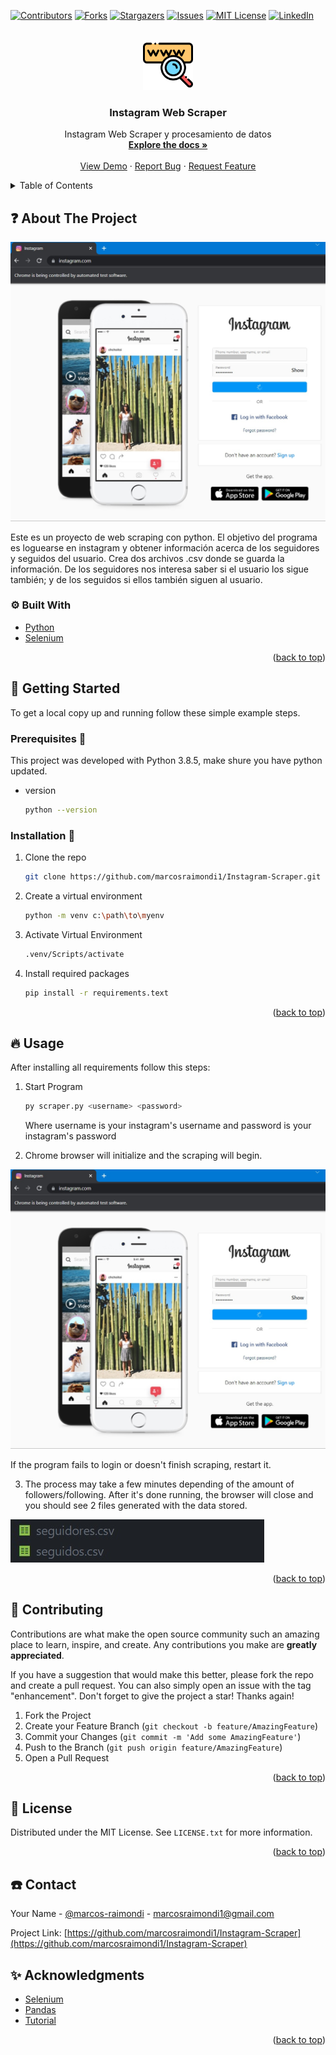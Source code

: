 <div id="top"></div>
<!--
*** Thanks for checking out the Best-README-Template. If you have a suggestion
*** that would make this better, please fork the repo and create a pull request
*** or simply open an issue with the tag "enhancement".
*** Don't forget to give the project a star!
*** Thanks again! Now go create something AMAZING! :D
-->

<!-- PROJECT SHIELDS -->
<!--
*** I'm using markdown "reference style" links for readability.
*** Reference links are enclosed in brackets [ ] instead of parentheses ( ).
*** See the bottom of this document for the declaration of the reference variables
*** for contributors-url, forks-url, etc. This is an optional, concise syntax you may use.
*** https://www.markdownguide.org/basic-syntax/#reference-style-links
-->

[![Contributors][contributors-shield]][contributors-url]
[![Forks][forks-shield]][forks-url]
[![Stargazers][stars-shield]][stars-url]
[![Issues][issues-shield]][issues-url]
[![MIT License][license-shield]][license-url]
[![LinkedIn][linkedin-shield]][linkedin-url]

<!-- PROJECT LOGO -->
<br />
<div align="center">
  <a href="https://github.com/marcosraimondi1/Instagram-Scraper">
    <img src="images/logo.png" alt="Logo" width="80" height="80">
  </a>

<h3 align="center">Instagram Web Scraper</h3>

  <p align="center">
    Instagram Web Scraper y procesamiento de datos
    <br />
    <a href="https://github.com/marcosraimondi1/Instagram-Scraper"><strong>Explore the docs »</strong></a>
    <br />
    <br />
    <a href="#getting-started">View Demo</a>
    ·
    <a href="https://github.com/marcosraimondi1/Instagram-Scraper/issues">Report Bug</a>
    ·
    <a href="https://github.com/marcosraimondi1/Instagram-Scraper/issues">Request Feature</a>
  </p>
</div>

<!-- TABLE OF CONTENTS -->
<details>
  <summary>Table of Contents</summary>
  <ol>
    <li>
      <a href="#question-about-the-project">About The Project</a>
      <ul>
        <li><a href="#-built-with">Built With</a></li>
      </ul>
    </li>
    <li>
      <a href="#checkered_flag-getting-started">Getting Started</a>
      <ul>
        <li><a href="#prerequisites-triangular_flag_on_post">Prerequisites</a></li>
        <li><a href="#installation-wrench">Installation</a></li>
      </ul>
    </li>
    <li><a href="#fire-usage">Usage</a></li>
    <li><a href="#two_men_holding_hands-contributing">Contributing</a></li>
    <li><a href="#page_facing_up-license">License</a></li>
    <li><a href="#phone-contact">Contact</a></li>
    <li><a href="#sparkles-acknowledgments">Acknowledgments</a></li>
  </ol>
</details>

<!-- ABOUT THE PROJECT -->

## :question: About The Project

![Product Name Screen Shot][product-screenshot]

Este es un proyecto de web scraping con python. El objetivo del programa es loguearse en instagram y obtener información acerca de los seguidores y seguidos del usuario. Crea dos archivos .csv donde se guarda la información. De los seguidores nos interesa saber si el usuario los sigue también; y de los seguidos si ellos también siguen al usuario.

### ⚙ Built With

- [Python](https://www.python.org)
- [Selenium](https://www.selenium.dev)

<p align="right">(<a href="#top">back to top</a>)</p>

<!-- GETTING STARTED -->

## :checkered_flag: Getting Started

To get a local copy up and running follow these simple example steps.

### Prerequisites :triangular_flag_on_post:

This project was developed with Python 3.8.5, make shure you have python updated.

- version
  ```sh
  python --version
  ```

### Installation :wrench:

1. Clone the repo

   ```sh
   git clone https://github.com/marcosraimondi1/Instagram-Scraper.git
   ```

2. Create a virtual environment

   ```sh
   python -m venv c:\path\to\myenv
   ```

3. Activate Virtual Environment

   ```sh
   .venv/Scripts/activate
   ```

4. Install required packages
   ```sh
   pip install -r requirements.text
   ```

<p align="right">(<a href="#top">back to top</a>)</p>

<!-- USAGE EXAMPLES -->

## :fire: Usage

After installing all requirements follow this steps:

1. Start Program

   ```sh
   py scraper.py <username> <password>
   ```

   Where username is your instagram's username and password is your instagram's password

2. Chrome browser will initialize and the scraping will begin.

![Product Name Screen Shot][product-screenshot]

If the program fails to login or doesn't finish scraping, restart it.

3. The process may take a few minutes depending of the amount of followers/following. After it's done running, the browser will close and you should see 2 files generated with the data stored.

![Product Name Screen Shot2][product-screenshot2]

<p align="right">(<a href="#top">back to top</a>)</p>

<!-- CONTRIBUTING -->

## :two_men_holding_hands: Contributing

Contributions are what make the open source community such an amazing place to learn, inspire, and create. Any contributions you make are **greatly appreciated**.

If you have a suggestion that would make this better, please fork the repo and create a pull request. You can also simply open an issue with the tag "enhancement".
Don't forget to give the project a star! Thanks again!

1. Fork the Project
2. Create your Feature Branch (`git checkout -b feature/AmazingFeature`)
3. Commit your Changes (`git commit -m 'Add some AmazingFeature'`)
4. Push to the Branch (`git push origin feature/AmazingFeature`)
5. Open a Pull Request

<p align="right">(<a href="#top">back to top</a>)</p>

<!-- LICENSE -->

## :page_facing_up: License

Distributed under the MIT License. See `LICENSE.txt` for more information.

<p align="right">(<a href="#top">back to top</a>)</p>

<!-- CONTACT -->

## :phone: Contact

Your Name - [@marcos-raimondi](https://www.linkedin.com/in/marcos-raimondi/) - marcosraimondi1@gmail.com

Project Link: [https://github.com/marcosraimondi1/Instagram-Scraper](https://github.com/marcosraimondi1/Instagram-Scraper)

<!-- ACKNOWLEDGMENTS -->

## :sparkles: Acknowledgments

- [Selenium](https://www.selenium.dev)
- [Pandas](https://pandas.pydata.org)
- [Tutorial](https://youtu.be/Z8jhFLpk_S4)

<p align="right">(<a href="#top">back to top</a>)</p>

<!-- MARKDOWN LINKS & IMAGES -->
<!-- https://www.markdownguide.org/basic-syntax/#reference-style-links -->

[contributors-shield]: https://img.shields.io/github/contributors/marcosraimondi1/Instagram-Scraper.svg?style=for-the-badge
[contributors-url]: https://github.com/marcosraimondi1/Instagram-Scraper/graphs/contributors
[forks-shield]: https://img.shields.io/github/forks/marcosraimondi1/Instagram-Scraper.svg?style=for-the-badge
[forks-url]: https://github.com/marcosraimondi1/Instagram-Scraper/network/members
[stars-shield]: https://img.shields.io/github/stars/marcosraimondi1/Instagram-Scraper.svg?style=for-the-badge
[stars-url]: https://github.com/marcosraimondi1/Instagram-Scraper/stargazers
[issues-shield]: https://img.shields.io/github/issues/marcosraimondi1/Instagram-Scraper.svg?style=for-the-badge
[issues-url]: https://github.com/marcosraimondi1/Instagram-Scraper/issues
[license-shield]: https://img.shields.io/github/license/marcosraimondi1/Instagram-Scraper.svg?style=for-the-badge
[license-url]: https://github.com/marcosraimondi1/Instagram-Scraper/blob/master/LICENSE.txt
[linkedin-shield]: https://img.shields.io/badge/-LinkedIn-black.svg?style=for-the-badge&logo=linkedin&colorB=555
[linkedin-url]: https://linkedin.com/in/marcos-raimondi
[product-screenshot]: images/main.jpg
[product-screenshot2]: images/files.jpg
